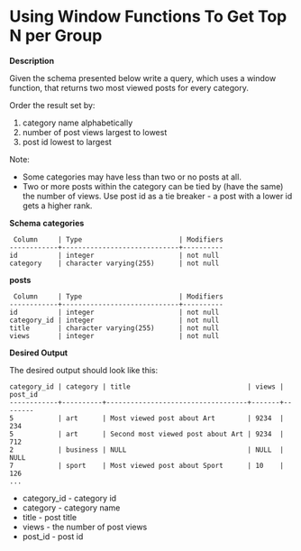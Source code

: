 # Using Window Functions To Get Top N per Group

**Description**

Given the schema presented below write a query, which uses a window function, that returns two most viewed posts for every category.

Order the result set by:

1. category name alphabetically
2. number of post views largest to lowest
3. post id lowest to largest

Note:

* Some categories may have less than two or no posts at all.
* Two or more posts within the category can be tied by (have the same) the number of views. Use post id as a tie breaker - a post with a lower id gets a higher rank.

**Schema**
**categories**
```
 Column     | Type                        | Modifiers
------------+-----------------------------+----------
id          | integer                     | not null
category    | character varying(255)      | not null
```

**posts**
```
 Column     | Type                        | Modifiers
------------+-----------------------------+----------
id          | integer                     | not null
category_id | integer                     | not null
title       | character varying(255)      | not null
views       | integer                     | not null
```
**Desired Output**

The desired output should look like this:
```
category_id | category | title                             | views | post_id
------------+----------+-----------------------------------+-------+--------
5           | art      | Most viewed post about Art        | 9234  | 234
5           | art      | Second most viewed post about Art | 9234  | 712
2           | business | NULL                              | NULL  | NULL
7           | sport    | Most viewed post about Sport      | 10    | 126
...
```
* category_id - category id
* category - category name
* title - post title
* views - the number of post views
* post_id - post id
